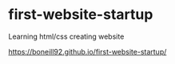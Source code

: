 # first-website-startup
Learning html/css creating website

https://boneill92.github.io/first-website-startup/
